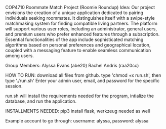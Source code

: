 COP4710 Roommate Match Project (Roomie Roundup) 
Idea: Our project envisions the creation of a unique application dedicated to pairing individuals seeking roommates. It distinguishes itself with a swipe-style matchmaking system for finding compatible living partners. The platform will support various user roles, including an administrator, general users, and premium users who prefer enhanced features through a subscription. Essential functionalities of the app include sophisticated matching algorithms based on personal preferences and geographical location, coupled with a messaging feature to enable seamless communication among users.

Group Members:
Alyssa Evans (abe20) 
Rachel Andris (raa20cc) 

HOW TO RUN: download all files from github. type 'chmod +x run.sh', then type './run.sh' Enter your admin user, email, and password for the specific session.

run.sh will install the requirements needed for the program, intialize the database, and run the application.

INSTALLMENTS NEEDED: pip3 install flask, werkzeug needed as well

Example account to go through: username: alyssa, password: alyssa
